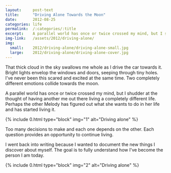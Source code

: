 ```yaml
---
layout:     post-text
title:      "Driving Alone Towards the Moon"
date:       2012-08-25
categories: life
permalink:  /:categories/:title
excerpt:    A parallel world has once or twice crossed my mind, but I shudder at the thought of having another me out there
img-link:   /assets/2012/driving-alone/
img:
  small:    2012/driving-alone/driving-alone-small.jpg
  large:    2012/driving-alone/driving-alone-cover.jpg
---
```


That thick cloud in the sky swallows me whole as I drive the car towards it. Bright lights envelop the windows and doors, seeping through tiny holes. I've never been this scared and excited at the same time. Two completely different emotions collide towards the moon.

A parallel world has once or twice crossed my mind, but I shudder at the thought of having another me out there living a completely different life. Perhaps the other Melody has figured out what she wants to do in her life and has started living it.

{% include 0.html type="block" img="1" alt="Driving alone" %}

Too many decisions to make and each one depends on the other. Each question provides an opportunity to continue living.

I went back into writing because I wanted to document the new things I discover about myself. The goal is to fully understand how I've become the person I am today.

{% include 0.html type="block" img="2" alt="Driving alone" %}
